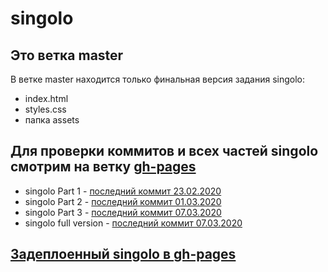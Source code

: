 # singolo

## Это ветка master

В ветке master находится только финальная версия задания singolo:

- index.html
- styles.css
- папка assets

## Для проверки коммитов и всех частей singolo смотрим на ветку [gh-pages](https://github.com/NikitaMigushev/singolo/tree/gh-pages)

- singolo Part 1 - [последний коммит 23.02.2020](https://github.com/NikitaMigushev/singolo/commit/494265bf7a8cf4ce3ab9b0c4e6c9cb3b560f6b82)
- singolo Part 2 - [последний коммит 01.03.2020](https://github.com/NikitaMigushev/singolo/commit/6be7c08ad1cc8984f94db9e884138082ed25da7d)
- singolo Part 3 - [последний коммит 07.03.2020](https://github.com/NikitaMigushev/singolo/commits?author=NikitaMigushev)
- singolo full version - [последний коммит 07.03.2020](https://github.com/NikitaMigushev/singolo/commit/f08536c90b49c9b538dbe0cdbfa5c855dc31a433)

## [Задеплоенный singolo в gh-pages](https://nikitamigushev.github.io/singolo/index.html)
